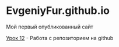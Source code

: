 

# EvgeniyFur.github.io
Мой первый  опубликованный сайт

[Урок 12](https://EvgeniyFur.github.io/lesson_12/folder.html "Мой первый сайт") - Работа с репозиторием на github
